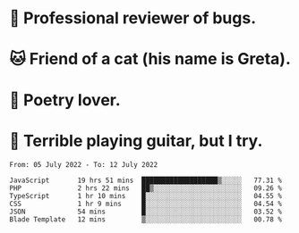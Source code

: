 # 🐛 Professional reviewer of bugs.
# 🐱 Friend of a cat (his name is Greta).
# 📜 Poetry lover.
# 🎸 Terrible playing guitar, but I try.

<!--START_SECTION:waka-->

```text
From: 05 July 2022 - To: 12 July 2022

JavaScript       19 hrs 51 mins  ███████████████████▒░░░░░   77.31 %
PHP              2 hrs 22 mins   ██▒░░░░░░░░░░░░░░░░░░░░░░   09.26 %
TypeScript       1 hr 10 mins    █░░░░░░░░░░░░░░░░░░░░░░░░   04.55 %
CSS              1 hr 9 mins     █░░░░░░░░░░░░░░░░░░░░░░░░   04.54 %
JSON             54 mins         █░░░░░░░░░░░░░░░░░░░░░░░░   03.52 %
Blade Template   12 mins         ▒░░░░░░░░░░░░░░░░░░░░░░░░   00.78 %
```

<!--END_SECTION:waka-->

